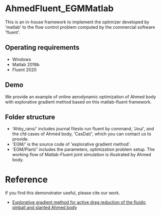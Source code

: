 # AhmedFluent_EGMMatlab
This is an in-house framework to implement the optimizer developed by 'matlab' to the flow control problem computed by the commercial software 'fluent'.
## Operating requirements
* Windows
* Matlab 2018b
* Fluent 2020
## Demo
We provide an example of online aerodynamic optimization of Ahmed body with explorative gradient method based on this matlab-fluent framework.
## Folder structure
* 'Ahby_rans/' includes journal filesto run fluent by command, 'Jou/', and the cfd cases of Ahmed body, 'CasDat/', which you can contact us to provide.
* 'EGM/' is the source code of 'explorative gradient method'.
* 'EGM/Plant/' includes the parameters, optimization problem setup. The working flow of Matlab-Fluent joint simulation is illustrated by Ahmed body.
# Reference
If you find this demonstrator useful, please cite our work.
* [Explorative gradient method for active drag reduction of the fluidic pinball and slanted Ahmed body](https://doi.org/10.1017/jfm.2021.974 )
